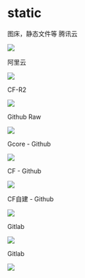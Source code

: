 # static
图床，静态文件等
腾讯云

![](https://static-1258791008.cos.ap-shanghai.myqcloud.com/test/night-sky.jpg)

阿里云

![](https://istatic.oss-cn-hangzhou.aliyuncs.com/test/night-sky.jpg)

CF-R2

![](https://r2test.iabc.site/night-sky.jpg)

Github Raw

![](https://raw.githubusercontent.com/spanishathlete/static/main/img/test/night-sky.jpg)

Gcore - Github

![](https://gcore.jsdelivr.net/gh/spanishathlete/static@main/img/test/night-sky.jpg)

CF - Github

![](https://testingcf.jsdelivr.net/gh/spanishathlete/static@main/img/test/night-sky.jpg)

CF自建 - Github

![](https://raw.iabc.site/spanishathlete/static@main/img/test/night-sky.jpg)

Gitlab

![](https://gitlab.com/spanishathlete/static/-/raw/main/img/test/night-sky.jpg)

Gitlab

![](https://jihulab.com/spanishathlete/static/-/raw/main/img/test/night-sky.jpg)
